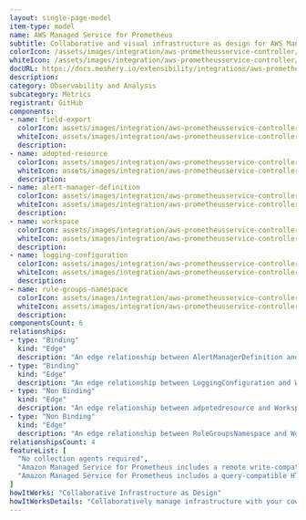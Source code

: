 ```yaml
---
layout: single-page-model
item-type: model
name: AWS Managed Service for Prometheus
subtitle: Collaborative and visual infrastructure as design for AWS Managed Service for Prometheus
colorIcon: /assets/images/integration/aws-prometheusservice-controller/icons/color/aws-prometheusservice-controller-color.svg
whiteIcon: /assets/images/integration/aws-prometheusservice-controller/icons/white/aws-prometheusservice-controller-white.svg
docURL: https://docs.meshery.io/extensibility/integrations/aws-prometheusservice-controller
description: 
category: Observability and Analysis
subcategory: Metrics
registrant: GitHub
components: 
- name: field-export
  colorIcon: assets/images/integration/aws-prometheusservice-controller/components/field-export/icons/color/field-export-color.svg
  whiteIcon: assets/images/integration/aws-prometheusservice-controller/components/field-export/icons/white/field-export-white.svg
  description: 
- name: adopted-resource
  colorIcon: assets/images/integration/aws-prometheusservice-controller/components/adopted-resource/icons/color/adopted-resource-color.svg
  whiteIcon: assets/images/integration/aws-prometheusservice-controller/components/adopted-resource/icons/white/adopted-resource-white.svg
  description: 
- name: alert-manager-definition
  colorIcon: assets/images/integration/aws-prometheusservice-controller/components/alert-manager-definition/icons/color/alert-manager-definition-color.svg
  whiteIcon: assets/images/integration/aws-prometheusservice-controller/components/alert-manager-definition/icons/white/alert-manager-definition-white.svg
  description: 
- name: workspace
  colorIcon: assets/images/integration/aws-prometheusservice-controller/components/workspace/icons/color/workspace-color.svg
  whiteIcon: assets/images/integration/aws-prometheusservice-controller/components/workspace/icons/white/workspace-white.svg
  description: 
- name: logging-configuration
  colorIcon: assets/images/integration/aws-prometheusservice-controller/components/logging-configuration/icons/color/logging-configuration-color.svg
  whiteIcon: assets/images/integration/aws-prometheusservice-controller/components/logging-configuration/icons/white/logging-configuration-white.svg
  description: 
- name: rule-groups-namespace
  colorIcon: assets/images/integration/aws-prometheusservice-controller/components/rule-groups-namespace/icons/color/rule-groups-namespace-color.svg
  whiteIcon: assets/images/integration/aws-prometheusservice-controller/components/rule-groups-namespace/icons/white/rule-groups-namespace-white.svg
  description: 
componentsCount: 6
relationships: 
- type: "Binding"
  kind: "Edge"
  description: "An edge relationship between AlertManagerDefinition and Workspace "
- type: "Binding"
  kind: "Edge"
  description: "An edge relationship between LoggingConfiguration and Workspace "
- type: "Non Binding"
  kind: "Edge"
  description: "An edge relationship between adpotedresource and Workspace "
- type: "Non Binding"
  kind: "Edge"
  description: "An edge relationship between RuleGroupsNamespace and Workspace "
relationshipsCount: 4
featureList: [
  "No collection agents required",
  "Amazon Managed Service for Prometheus includes a remote write-compatible API that can ingest metrics from OpenTelemetry, Prometheus libraries, and existing Prometheus servers.",
  "Amazon Managed Service for Prometheus includes a query-compatible HTTP API that allows you to query metrics, metric labels, metric metadata, and time series metrics. "
]
howItWorks: "Collaborative Infrastructure as Design"
howItWorksDetails: "Collaboratively manage infrastructure with your coworkers synchronously sharing the same designs."
---
```

